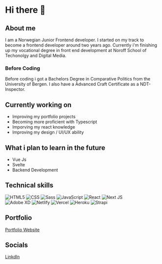 # Hi there 👋

## About me 

I am a Norwegian Junior Frontend developer. I started on my track to become a frontend developer around two years ago. 
Currently i'm finishing up my vocational degree in front end development at Noroff School of Techonolgy and Digital Media. 

### Before Coding

Before coding i got a Bachelors Degree in Comparative Politics from the University of Bergen.
I also have a Advanced Craft Certificate as a NDT-Inspector.


## Currently working on

- Improving my portfolio projects
- Becoming more proficient with Typescript
- Imporving my react knowledge
- Improving my design / UI/UX ability

## What i plan to learn in the future

- Vue Js 
- Svelte
- Backend Development

## Technical skills

![HTML5](https://img.shields.io/badge/html5-%23E34F26.svg?style=for-the-badge&logo=html5&logoColor=white)
![CSS](https://img.shields.io/badge/CSS3-1572B6?style=for-the-badge&logo=css3&logoColor=white)
![Sass](https://img.shields.io/badge/Sass-CC6699?style=for-the-badge&logo=sass&logoColor=white)
![JavaScript](https://img.shields.io/badge/javascript-%23323330.svg?style=for-the-badge&logo=javascript&logoColor=%23F7DF1E)
![React](https://img.shields.io/badge/react-%2320232a.svg?style=for-the-badge&logo=react&logoColor=%2361DAFB)
![Next JS](https://img.shields.io/badge/Next-black?style=for-the-badge&logo=next.js&logoColor=white)
<br/>
![Adobe XD](https://img.shields.io/badge/Adobe%20XD-470137?style=for-the-badge&logo=Adobe%20XD&logoColor=#FF61F6)
![Netlify](https://img.shields.io/badge/netlify-%23000000.svg?style=for-the-badge&logo=netlify&logoColor=#00C7B7)
![Vercel](https://img.shields.io/badge/vercel-%23000000.svg?style=for-the-badge&logo=vercel&logoColor=white)
![Heroku](https://img.shields.io/badge/heroku-%23430098.svg?style=for-the-badge&logo=heroku&logoColor=white)
![Strapi](https://img.shields.io/badge/strapi-%232E7EEA.svg?style=for-the-badge&logo=strapi&logoColor=white)

## Portfolio

[Portfolio Website](https://holmenfrontend.no/portfolio/)


## Socials

[LinkdIn](https://www.linkedin.com/in/kenny-holmen-b853b4a1)

